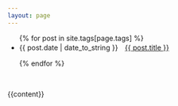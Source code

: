 ```yaml
---
layout: page
---
```


<ul>
{% for post in site.tags[page.tags] %}

<li>
{{ post.date | date_to_string }}　<a href="{{ post.url | absolute_url }}">{{ post.title }}</a>
</li>

{% endfor %}
</ul>
<br />

{{content}}